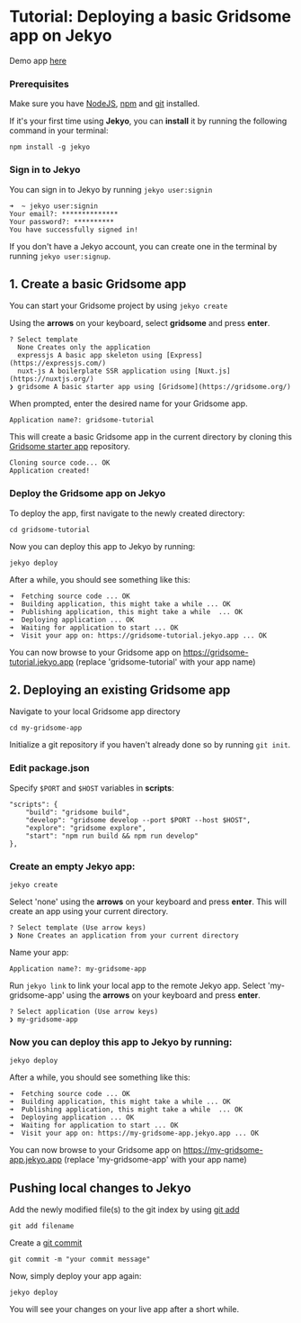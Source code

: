 # Tutorial: Deploying a basic Gridsome app on Jekyo

Demo app [here](https://gridsome-demo.jekyo.app/)

### Prerequisites

Make sure you have [NodeJS](https://nodejs.org/en/download/), [npm](https://docs.npmjs.com/downloading-and-installing-node-js-and-npm) and [git](https://github.com/git-guides/install-git) installed.

If it's your first time using **Jekyo**, you can **install** it by running the following command in your terminal:

`npm install -g jekyo`

### Sign in to Jekyo

You can sign in to Jekyo by running `jekyo user:signin`

```
➜  ~ jekyo user:signin 
Your email?: **************
Your password?: **********
You have successfully signed in!
```
If you don't have a Jekyo account, you can create one in the terminal by running `jekyo user:signup`. 

## 1. Create a basic Gridsome app

You can start your Gridsome project by using `jekyo create`

Using the **arrows** on your keyboard, select **gridsome** and press **enter**.  
```
? Select template
  None Creates only the application
  expressjs A basic app skeleton using [Express](https://expressjs.com/)     
  nuxt-js A boilerplate SSR application using [Nuxt.js](https://nuxtjs.org/) 
❯ gridsome A basic starter app using [Gridsome](https://gridsome.org/)
```
When prompted, enter the desired name for your Gridsome app. 

`Application name?: gridsome-tutorial`

This will create a basic Gridsome app in the current directory by cloning this [Gridsome starter app](https://github.com/jekyo/gridsome-getting-started) repository.

```
Cloning source code... OK
Application created!
```

### Deploy the Gridsome app on Jekyo

To deploy the app, first navigate to the newly created directory:

`cd gridsome-tutorial`

Now you can deploy this app to Jekyo by running: 

`jekyo deploy`

After a while, you should see something like this:

```
➜  Fetching source code ... OK
➜  Building application, this might take a while ... OK
➜  Publishing application, this might take a while  ... OK
➜  Deploying application ... OK        
➜  Waiting for application to start ... OK
➜  Visit your app on: https://gridsome-tutorial.jekyo.app ... OK
```

You can now browse to your Gridsome app on https://gridsome-tutorial.jekyo.app (replace 'gridsome-tutorial' with your app name)

## 2. Deploying an existing Gridsome app

Navigate to your local Gridsome app directory

`cd my-gridsome-app`

Initialize a git repository if you haven't already done so by running `git init`. 

### Edit package.json

Specify `$PORT` and `$HOST` variables in **scripts**:

```
"scripts": {
    "build": "gridsome build",
    "develop": "gridsome develop --port $PORT --host $HOST",
    "explore": "gridsome explore",
    "start": "npm run build && npm run develop"
},
```

### Create an empty Jekyo app:

`jekyo create` 

Select 'none' using the **arrows** on your keyboard and press **enter**. This will create an app using your current directory. 

```
? Select template (Use arrow keys)
❯ None Creates an application from your current directory
```

Name your app: 

`Application name?: my-gridsome-app`

Run `jekyo link` to link your local app to the remote Jekyo app. Select 'my-gridsome-app' using the **arrows** on your keyboard and press **enter**.

```
? Select application (Use arrow keys)
❯ my-gridsome-app
```
### Now you can deploy this app to Jekyo by running: 

`jekyo deploy`

After a while, you should see something like this:

```
➜  Fetching source code ... OK
➜  Building application, this might take a while ... OK
➜  Publishing application, this might take a while  ... OK
➜  Deploying application ... OK        
➜  Waiting for application to start ... OK
➜  Visit your app on: https://my-gridsome-app.jekyo.app ... OK
```

You can now browse to your Gridsome app on https://my-gridsome-app.jekyo.app (replace 'my-gridsome-app' with your app name)

## Pushing local changes to Jekyo 

Add the newly modified file(s) to the git index by using [git add](https://www.atlassian.com/git/tutorials/saving-changes)

`git add filename`

Create a [git commit](https://github.com/git-guides/git-commit)

`git commit -m "your commit message"`

Now, simply deploy your app again:

`jekyo deploy`

You will see your changes on your live app after a short while. 